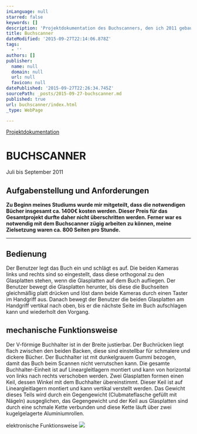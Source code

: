 ```yaml
---
inLanguage: null
starred: false
keywords: []
description: 'Projektdokumentation des Buchscanners, den ich 2011 gebaut habe'
title: Buchscanner
dateModified: '2015-09-27T22:14:06.878Z'
tags:
  - ''
authors: []
publisher:
  name: null
  domain: null
  url: null
  favicon: null
datePublished: '2015-09-27T22:26:34.745Z'
sourcePath: _posts/2015-09-27-buchscanner.md
published: true
url: buchscanner/index.html
_type: WebPage

---
```

[Projektdokumentation][0]

# BUCHSCANNER

Juli bis September 2011

## Aufgabenstellung und Anforderungen

**Zu Beginn meines Studiums wurde mir mitgeteilt, dass die notwendigen Bücher insgesamt ca. 1400€ kosten werden. Dieser Preis für das Gesamtprojekt durfte daher nicht überschritten werden. Ferner war es notwendig mit dem Buchscanner zügig arbeiten zu können, meine Zielsetzung waren ca. 800 Seiten pro Stunde.**

****

## Bedienung

Der Benutzer legt das Buch ein und schlägt es auf. Die beiden Kameras links und rechts sind so eingestellt, dass diese orthogonal zu den Glasplatten stehen, wenn die Glasplatten auf dem Buch aufliegen. Der Benutzer bewegt die Glasplatten herunter, bis diese die Buchseiten gleichmäßig platt drücken und löst dann beide Kameras durch einen Taster im Handgriff aus. Danach bewegt der Benutzer die beiden Glasplatten am Handgriff vertikal nach oben, bis er die nächste Seite im Buch aufschlagen kann und wiederholt den Vorgang.

## mechanische Funktionsweise

Der V-förmige Buchhalter ist in der Breite justierbar. Der Buchrücken liegt flach zwischen den beiden Backen, diese sind einstellbar für schmalere und dickere Bücher. Der Buchhalter ist mit dunkelgrauem Gummi bezogen, damit das Buch beim Scannen nicht verrutschen kann. Die gesamte Buchhalter-Einheit ist auf Lineargleitlagern montiert und kann von horizontal von links nach rechts verschoben werden.  Zwei Glasplatten formen einen Keil, dessen Winkel mit dem Buchhalter übereinstimmt. Dieser Keil ist auf Lineargleitlagern montiert und kann vertikal verstellt werden. Das Gewicht dieses Teils wird durch ein Gegengewicht (Clubmateflasche gefüllt mit Nägeln) ausgeglichen, das Gegengewicht und der Keil aus Glasplatten sind durch eine schmale Kette verbunden und diese Kette läuft über zwei kugelgelagerte Aluminiumrollen. 

elektronische Funktionsweise
![](https://the-grid-user-content.s3-us-west-2.amazonaws.com/36c4de5d-a9ca-4ffb-9de6-48a601bec5aa.JPG)

[0]: null